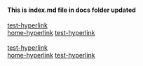 ---
---
#### This is index.md file in docs folder updated

[test-hyperlink](test.md)<br>
[home-hyperlink](/home.md)
[test-hyperlink](/docs/test.md)<br>
<br>
[test-hyperlink](test.html)<br>
[home-hyperlink](/home.html)
[test-hyperlink](/docs/test.html)<br>
